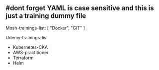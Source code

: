 #dont forget YAML is case sensitive and this is just a training dummy file
---
Mosh-trainings-list: [ "Docker", "GIT" ]

Udemy-trainings-lis:
  - Kubernetes-CKA
  - AWS-practitioner
  - Terraform
  - Helm

